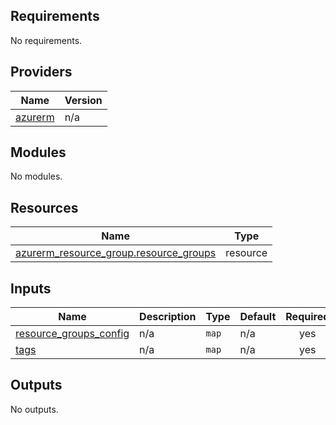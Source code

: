 <!-- BEGIN_TF_DOCS -->
## Requirements

No requirements.

## Providers

| Name | Version |
|------|---------|
| <a name="provider_azurerm"></a> [azurerm](#provider\_azurerm) | n/a |

## Modules

No modules.

## Resources

| Name | Type |
|------|------|
| [azurerm_resource_group.resource_groups](https://registry.terraform.io/providers/hashicorp/azurerm/latest/docs/resources/resource_group) | resource |

## Inputs

| Name | Description | Type | Default | Required |
|------|-------------|------|---------|:--------:|
| <a name="input_resource_groups_config"></a> [resource\_groups\_config](#input\_resource\_groups\_config) | n/a | `map` | n/a | yes |
| <a name="input_tags"></a> [tags](#input\_tags) | n/a | `map` | n/a | yes |

## Outputs

No outputs.
<!-- END_TF_DOCS -->